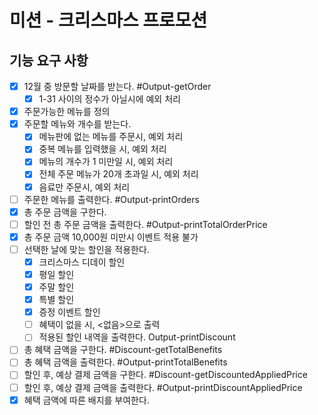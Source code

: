 # 미션 - 크리스마스 프로모션

## 기능 요구 사항

- [x] 12월 중 방문할 날짜를 받는다. #Output-getOrder
  - [x] 1-31 사이의 정수가 아닐시에 예외 처리
- [x] 주문가능한 메뉴를 정의
- [x] 주문할 메뉴와 개수를 받는다.
  - [x] 메뉴판에 없는 메뉴를 주문시, 예외 처리
  - [x] 중복 메뉴를 입력했을 시, 예외 처리
  - [x] 메뉴의 개수가 1 미만일 시, 예외 처리
  - [x] 전체 주문 메뉴가 20개 초과일 시, 예외 처리
  - [x] 음료만 주문시, 예외 처리
- [ ] 주문한 메뉴를 출력한다. #Output-printOrders
- [x] 총 주문 금액을 구한다.
- [ ] 할인 전 총 주문 금액을 출력한다. #Output-printTotalOrderPrice
- [x] 총 주문 금액 10,000원 미만시 이벤트 적용 불가
- [ ] 선택한 날에 맞는 할인을 적용한다.
  - [x] 크리스마스 디데이 할인
  - [x] 평일 할인
  - [x] 주말 할인
  - [x] 특별 할인
  - [x] 증정 이벤트 할인
  - [ ] 혜택이 없을 시, <없음>으로 출력
  - [ ] 적용된 할인 내역을 출력한다. Output-printDiscount
- [ ] 총 혜택 금액을 구한다. #Discount-getTotalBenefits
- [ ] 총 혜택 금액을 출력한다. #Output-printTotalBenefits
- [ ] 할인 후, 예상 결제 금액을 구한다. #Discount-getDiscountedAppliedPrice
- [ ] 할인 후, 예상 결제 금액을 출력한다. #Output-printDiscountAppliedPrice
- [x] 혜택 금액에 따른 배지를 부여한다.
